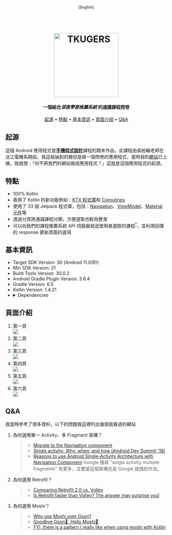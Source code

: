 <p align="center">
  <a href="README-EN.md">
  <sub>[English]</sub>
  </a>
</p>

<h1 align="center">
  <br>
  <a href="https://tkugers.com/"><img src="Docs/Img/Logo.png" alt="TKUGERS" width="200"></a>
  <br>
</h1>

<h4 align="center">一個結合<i>深度學習推薦系統</i> 的通識課程問卷</h4>

<p align="center">
  <a href="#起源">起源</a> •
  <a href="#功能">特點</a> •
  <a href="#基本資訊">基本資訊</a> •
  <a href="#頁面介紹">頁面介紹</a> •
  <a href="#q&a">Q&A</a>
</p>

## 起源
這個 Android 應用程式是<a href="http://ap09.emis.tku.edu.tw/109_1/109_1_6085.PDF" target="_blank"><b>手機程式設計</b></a>課程的期末作品，此課程由吳柏翰老師在淡江電機系開設。我這組抽到的題目是做一個問卷的應用程式，當時我的<a href="https://tkugers.com/" target="_blank">網站</a>已上線，我就想：「何不將我們的網站做成應用程式？」這就是這個應用程式的起源。

## 特點
- 100% Kotlin
- 善用了 Kotlin 的新功能例如：<u>KTX 程式庫</u>和 <u>Coroutines</u>
- 使用了 33 個 Jetpack 程式庫，包括：<u>Navigation</u>、<u>ViewModel</u>、<u>Material 元件</u>等
- 透過分頁將通識課程分類，方便選取也較為整潔
- 可以向我們的課程推薦系統 API 伺服器發送使用者選取的課程<sup><a href="https://github.com/TKUGERS/android-app/releases/tag/v1.0" target="_blank">*</a></sup>，並利用回傳的 response 更新頁面的選項

## 基本資訊
- Target SDK Version: 30 (Android 11.0(R))
- Min SDK Version: 21
- Build Tools Version: 30.0.2
- Android Gradle Plugin Version: 3.6.4
- Gradle Version: 6.5
- Kotlin Version: 1.4.21
- <details><summary>Dependencies</summary><ul><li>appcompat: 1.0.0</li><li>constraintlayout: 1.1.3</li><li>converter-moshi: 2.9.0</li><li>espresso-core: 2.9.0</li><li>junit: 1.1.1</li><li>kotlin-stdlib: 1.4.21</li><li>legacy-support-v4: 1.0.0</li><li>material: 1.0.0</li><li>moshi-kotlin-codegen: 1.11.0</li><li>moshi-kotlin: 1.11.0</li><li>navigation-fragment-ktx: 2.3.2</li><li>navigation-ui-ktx: 2.3.2</li><li>okhttp: 3.12.1</li><li>recyclerview-selection: 1.0.0</li><li>retrofit: 2.9.0</li></ul></details>

## 頁面介紹
1. 第一頁<br>
  ![](Docs/Img/Tables-zh/1-LandingPage.png)
2. 第二頁<br>
  ![](Docs/Img/Tables-zh/2-SurveyingPage.png)
3. 第三頁<br>
  ![](Docs/Img/Tables-zh/3-RatingPage.png)
4. 第四頁<br>
  ![](Docs/Img/Tables-zh/4-SectionBreak.png)
5. 第五頁<br>
  ![](Docs/Img/Tables-zh/5-RecommendationPage.png)
6. 第六頁<br>
  ![](Docs/Img/Tables-zh/6-FinishedPage.png)

## Q&A
我當時參考了很多資料，以下的問題我這裡列出幾個我看過的網站
1. 為何選用單一 Activity、多 Fragment 架構？
    > * [Migrate to the Navigation component](https://developer.android.com/guide/navigation/navigation-migrate)
    > * [Single activity: Why, when, and how (Android Dev Summit '18)](https://youtu.be/2k8x8V77CrU)
    > * [Reasons to use Android Single-Activity Architecture with Navigation Component](https://oozou.com/blog/reasons-to-use-android-single-activity-architecture-with-navigation-component-36)
    > Google 搜尋 "single activity multiple fragments" 有更多，主要是這個架構也是 Google 提倡的作法。
2. 為何選用 Retrofit？
    > * [Comparing Retrofit 2.0 vs. Volley](https://vickychijwani.me/retrofit-vs-volley/)
    > * [Is Retrofit faster than Volley? The answer may surprise you!](https://medium.com/@ali.muzaffar/is-retrofit-faster-than-volley-the-answer-may-surprise-you-4379bc589d7c)
3. 為何選用 Moshi？
    > * [Why use Moshi over Gson?](https://www.reddit.com/r/androiddev/comments/684flw/why_use_moshi_over_gson/)
    > * [Goodbye Gson👋, Hello Moshi🤗](https://proandroiddev.com/goodbye-gson-hello-moshi-4e591116231e)
    > * [FYI, there is a pattern I really like when using moshi with Kotlin](https://medium.com/@jm_fayard/fyi-there-is-a-pattern-i-really-like-when-using-moshi-with-kotlin-e7fd45375a3e)